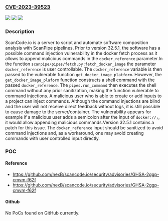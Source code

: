 ### [CVE-2023-39523](https://cve.mitre.org/cgi-bin/cvename.cgi?name=CVE-2023-39523)
![](https://img.shields.io/static/v1?label=Product&message=scancode.io&color=blue)
![](https://img.shields.io/static/v1?label=Version&message=%3D%20%3C%2032.5.1%20&color=brighgreen)
![](https://img.shields.io/static/v1?label=Vulnerability&message=CWE-77%3A%20Improper%20Neutralization%20of%20Special%20Elements%20used%20in%20a%20Command%20('Command%20Injection')&color=brighgreen)

### Description

ScanCode.io is a server to script and automate software composition analysis with ScanPipe pipelines. Prior to version 32.5.1, the software has a possible command injection vulnerability in the docker fetch process as it allows to append malicious commands in the `docker_reference` parameter.In the function `scanpipe/pipes/fetch.py:fetch_docker_image` the parameter `docker_reference` is user controllable. The `docker_reference` variable is then passed to the vulnerable function `get_docker_image_platform`.  However, the `get_docker_image_plaform` function constructs a shell command with the passed `docker_reference`. The `pipes.run_command` then executes the shell command without any prior sanitization, making the function vulnerable to command injections. A malicious user who is able to create or add inputs to a project can inject commands. Although the command injections are blind and the user will not receive direct feedback without logs, it is still possible to cause damage to the server/container. The vulnerability appears for example if a malicious user adds a semicolon after the input of `docker://;`, it would allow appending malicious commands.Version 32.5.1 contains a patch for this issue. The `docker_reference` input should be sanitized to avoid command injections and, as a workaround, one may avoid creating commands with user controlled input directly.

### POC

#### Reference
- https://github.com/nexB/scancode.io/security/advisories/GHSA-2ggp-cmvm-f62f
- https://github.com/nexB/scancode.io/security/advisories/GHSA-2ggp-cmvm-f62f

#### Github
No PoCs found on GitHub currently.

